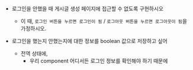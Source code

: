 - 로그인을 안했을 때 게시글 생성 페이지에 접근할 수 없도록 구현하시오
    - 이 때, `로그인 버튼을 누르면 로그인이 됨` / `로그아웃 버튼을 누르면 로그아웃이 됨`을 가정하시오.

-  로그인을 했는지 안했는지에 대한 정보를 boolean 값으로 저장하고 싶어
	- 전역 상태에,
		- 우리 component 어디서든 로그인 정보를 확인해야 하기 때문에